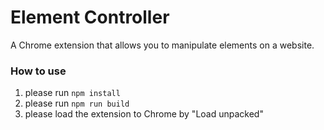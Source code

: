 # Element Controller

A Chrome extension that allows you to manipulate elements on a website.

### How to use

1. please run ```npm install```
2. please run ```npm run build```
3. please load the extension to Chrome by "Load unpacked"
